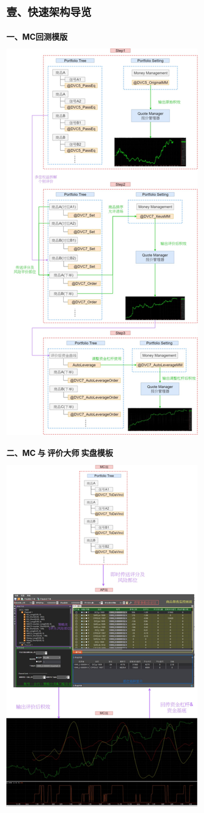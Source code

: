 # 壹、快速架构导览

## 一、MC回测模版

![](./assets/1.1.MC回测模板.jpg)

## 二、MC 与 评价大师 实盘模板

![](./assets/1.2MC+评价大师实盘模板.jpg)